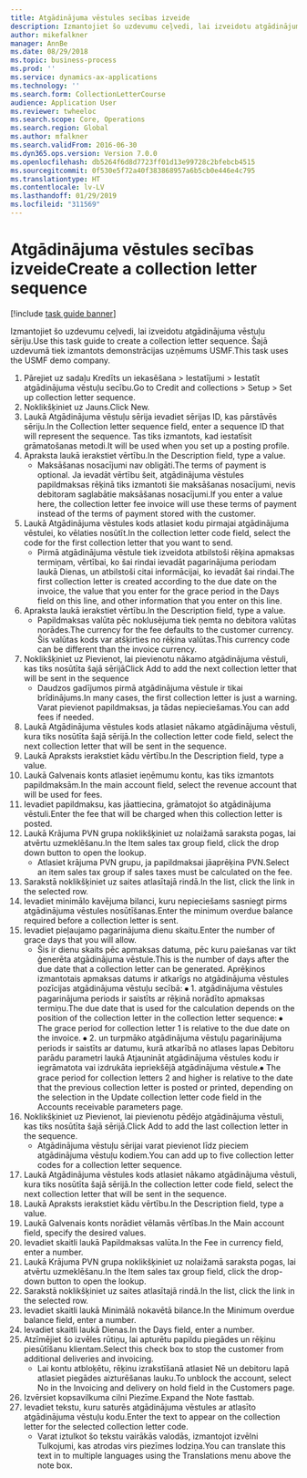 ```yaml
---
title: Atgādinājuma vēstules secības izveide
description: Izmantojiet šo uzdevumu ceļvedi, lai izveidotu atgādinājuma vēstuļu sēriju.
author: mikefalkner
manager: AnnBe
ms.date: 08/29/2018
ms.topic: business-process
ms.prod: ''
ms.service: dynamics-ax-applications
ms.technology: ''
ms.search.form: CollectionLetterCourse
audience: Application User
ms.reviewer: twheeloc
ms.search.scope: Core, Operations
ms.search.region: Global
ms.author: mfalkner
ms.search.validFrom: 2016-06-30
ms.dyn365.ops.version: Version 7.0.0
ms.openlocfilehash: db5264f6d8d7723ff01d13e99728c2bfebcb4515
ms.sourcegitcommit: 0f530e5f72a40f383868957a6b5cb0e446e4c795
ms.translationtype: HT
ms.contentlocale: lv-LV
ms.lasthandoff: 01/29/2019
ms.locfileid: "311569"
---
```

# <a name="create-a-collection-letter-sequence"></a><span data-ttu-id="4e860-103">Atgādinājuma vēstules secības izveide</span><span class="sxs-lookup"><span data-stu-id="4e860-103">Create a collection letter sequence</span></span>

[!include [task guide banner](../../includes/task-guide-banner.md)]

<span data-ttu-id="4e860-104">Izmantojiet šo uzdevumu ceļvedi, lai izveidotu atgādinājuma vēstuļu sēriju.</span><span class="sxs-lookup"><span data-stu-id="4e860-104">Use this task guide to create a collection letter sequence.</span></span> <span data-ttu-id="4e860-105">Šajā uzdevumā tiek izmantots demonstrācijas uzņēmums USMF.</span><span class="sxs-lookup"><span data-stu-id="4e860-105">This task uses the USMF demo company.</span></span>

1. <span data-ttu-id="4e860-106">Pārejiet uz sadaļu Kredīts un iekasēšana > Iestatījumi > Iestatīt atgādinājuma vēstuļu secību.</span><span class="sxs-lookup"><span data-stu-id="4e860-106">Go to Credit and collections > Setup > Set up collection letter sequence.</span></span>
2. <span data-ttu-id="4e860-107">Noklikšķiniet uz Jauns.</span><span class="sxs-lookup"><span data-stu-id="4e860-107">Click New.</span></span>
3. <span data-ttu-id="4e860-108">Laukā Atgādinājuma vēstuļu sērija ievadiet sērijas ID, kas pārstāvēs sēriju.</span><span class="sxs-lookup"><span data-stu-id="4e860-108">In the Collection letter sequence field, enter a sequence ID that will represent the sequence.</span></span> <span data-ttu-id="4e860-109">Tas tiks izmantots, kad iestatīsit grāmatošanas metodi.</span><span class="sxs-lookup"><span data-stu-id="4e860-109">It will be used when you set up a posting profile.</span></span>
4. <span data-ttu-id="4e860-110">Apraksta laukā ierakstiet vērtību.</span><span class="sxs-lookup"><span data-stu-id="4e860-110">In the Description field, type a value.</span></span>
    * <span data-ttu-id="4e860-111">Maksāšanas nosacījumi nav obligāti.</span><span class="sxs-lookup"><span data-stu-id="4e860-111">The terms of payment is optional.</span></span> <span data-ttu-id="4e860-112">Ja ievadāt vērtību šeit, atgādinājuma vēstules papildmaksas rēķinā tiks izmantoti šie maksāšanas nosacījumi, nevis debitoram saglabātie maksāšanas nosacījumi.</span><span class="sxs-lookup"><span data-stu-id="4e860-112">If you enter a value here, the collection letter fee invoice will use these terms of payment instead of the terms of payment stored with the customer.</span></span>  
5. <span data-ttu-id="4e860-113">Laukā Atgādinājuma vēstules kods atlasiet kodu pirmajai atgādinājuma vēstulei, ko vēlaties nosūtīt.</span><span class="sxs-lookup"><span data-stu-id="4e860-113">In the collection letter code field, select the code for the first collection letter that you want to send.</span></span>
    * <span data-ttu-id="4e860-114">Pirmā atgādinājuma vēstule tiek izveidota atbilstoši rēķina apmaksas termiņam, vērtībai, ko šai rindai ievadāt pagarinājuma periodam laukā Dienas, un atbilstoši citai informācijai, ko ievadāt šai rindai.</span><span class="sxs-lookup"><span data-stu-id="4e860-114">The first collection letter is created according to the due date on the invoice, the value that you enter for the grace period in the Days field on this line, and other information that you enter on this line.</span></span>  
6. <span data-ttu-id="4e860-115">Apraksta laukā ierakstiet vērtību.</span><span class="sxs-lookup"><span data-stu-id="4e860-115">In the Description field, type a value.</span></span>
    * <span data-ttu-id="4e860-116">Papildmaksas valūta pēc noklusējuma tiek ņemta no debitora valūtas norādes.</span><span class="sxs-lookup"><span data-stu-id="4e860-116">The currency for the fee defaults to the customer currency.</span></span> <span data-ttu-id="4e860-117">Šis valūtas kods var atšķirties no rēķina valūtas.</span><span class="sxs-lookup"><span data-stu-id="4e860-117">This currency code can be different than the invoice currency.</span></span>  
7. <span data-ttu-id="4e860-118">Noklikšķiniet uz Pievienot, lai pievienotu nākamo atgādinājuma vēstuli, kas tiks nosūtīta šajā sērijā</span><span class="sxs-lookup"><span data-stu-id="4e860-118">Click Add to add the next collection letter that will be sent in the sequence</span></span>
    * <span data-ttu-id="4e860-119">Daudzos gadījumos pirmā atgādinājuma vēstule ir tikai brīdinājums.</span><span class="sxs-lookup"><span data-stu-id="4e860-119">In many cases, the first collection letter is just a warning.</span></span> <span data-ttu-id="4e860-120">Varat pievienot papildmaksas, ja tādas nepieciešamas.</span><span class="sxs-lookup"><span data-stu-id="4e860-120">You can add fees if needed.</span></span>  
8. <span data-ttu-id="4e860-121">Laukā Atgādinājuma vēstules kods atlasiet nākamo atgādinājuma vēstuli, kura tiks nosūtīta šajā sērijā.</span><span class="sxs-lookup"><span data-stu-id="4e860-121">In the collection letter code field, select the next collection letter that will be sent in the sequence.</span></span>
9. <span data-ttu-id="4e860-122">Laukā Apraksts ierakstiet kādu vērtību.</span><span class="sxs-lookup"><span data-stu-id="4e860-122">In the Description field, type a value.</span></span>
10. <span data-ttu-id="4e860-123">Laukā Galvenais konts atlasiet ieņēmumu kontu, kas tiks izmantots papildmaksām.</span><span class="sxs-lookup"><span data-stu-id="4e860-123">In the main account field, select the revenue account that will be used for fees.</span></span>
11. <span data-ttu-id="4e860-124">Ievadiet papildmaksu, kas jāattiecina, grāmatojot šo atgādinājuma vēstuli.</span><span class="sxs-lookup"><span data-stu-id="4e860-124">Enter the fee that will be charged when this collection letter is posted.</span></span>
12. <span data-ttu-id="4e860-125">Laukā Krājuma PVN grupa noklikšķiniet uz nolaižamā saraksta pogas, lai atvērtu uzmeklēšanu.</span><span class="sxs-lookup"><span data-stu-id="4e860-125">In the Item sales tax group field, click the drop down button to open the lookup.</span></span>
    * <span data-ttu-id="4e860-126">Atlasiet krājuma PVN grupu, ja papildmaksai jāaprēķina PVN.</span><span class="sxs-lookup"><span data-stu-id="4e860-126">Select an item sales tax group if sales taxes must be calculated on the fee.</span></span>  
13. <span data-ttu-id="4e860-127">Sarakstā noklikšķiniet uz saites atlasītajā rindā.</span><span class="sxs-lookup"><span data-stu-id="4e860-127">In the list, click the link in the selected row.</span></span>
14. <span data-ttu-id="4e860-128">Ievadiet minimālo kavējuma bilanci, kuru nepieciešams sasniegt pirms atgādinājuma vēstules nosūtīšanas.</span><span class="sxs-lookup"><span data-stu-id="4e860-128">Enter the minimum overdue balance required before a collection letter is sent.</span></span>
15. <span data-ttu-id="4e860-129">Ievadiet pieļaujamo pagarinājuma dienu skaitu.</span><span class="sxs-lookup"><span data-stu-id="4e860-129">Enter the number of grace days that you will allow.</span></span>
    * <span data-ttu-id="4e860-130">Šis ir dienu skaits pēc apmaksas datuma, pēc kuru paiešanas var tikt ģenerēta atgādinājuma vēstule.</span><span class="sxs-lookup"><span data-stu-id="4e860-130">This is the number of days after the due date that a collection letter can be generated.</span></span> <span data-ttu-id="4e860-131">Aprēķinos izmantotais apmaksas datums ir atkarīgs no atgādinājuma vēstules pozīcijas atgādinājuma vēstuļu secībā: ⦁ 1. atgādinājuma vēstules pagarinājuma periods ir saistīts ar rēķinā norādīto apmaksas termiņu.</span><span class="sxs-lookup"><span data-stu-id="4e860-131">The due date that is used for the calculation depends on the position of the collection letter in the collection letter sequence:   ⦁    The grace period for collection letter 1 is relative to the due date on the invoice.</span></span>  <span data-ttu-id="4e860-132">⦁ 2. un turpmāko atgādinājuma vēstuļu pagarinājuma periods ir saistīts ar datumu, kurā atkarībā no atlases lapas Debitoru parādu parametri laukā Atjaunināt atgādinājuma vēstules kodu ir iegrāmatota vai izdrukāta iepriekšējā atgādinājuma vēstule.</span><span class="sxs-lookup"><span data-stu-id="4e860-132">⦁ The grace period for collection letters 2 and higher is relative to the date that the previous collection letter is posted or printed, depending on the selection in the Update collection letter code field in the Accounts receivable parameters page.</span></span>  
16. <span data-ttu-id="4e860-133">Noklikšķiniet uz Pievienot, lai pievienotu pēdējo atgādinājuma vēstuli, kas tiks nosūtīta šajā sērijā.</span><span class="sxs-lookup"><span data-stu-id="4e860-133">Click Add to add the last collection letter in the sequence.</span></span>
    * <span data-ttu-id="4e860-134">Atgādinājuma vēstuļu sērijai varat pievienot līdz pieciem atgādinājuma vēstuļu kodiem.</span><span class="sxs-lookup"><span data-stu-id="4e860-134">You can add up to five collection letter codes for a collection letter sequence.</span></span>  
17. <span data-ttu-id="4e860-135">Laukā Atgādinājuma vēstules kods atlasiet nākamo atgādinājuma vēstuli, kura tiks nosūtīta šajā sērijā.</span><span class="sxs-lookup"><span data-stu-id="4e860-135">In the collection letter code field, select the next collection letter that will be sent in the sequence.</span></span>
18. <span data-ttu-id="4e860-136">Laukā Apraksts ierakstiet kādu vērtību.</span><span class="sxs-lookup"><span data-stu-id="4e860-136">In the Description field, type a value.</span></span>
19. <span data-ttu-id="4e860-137">Laukā Galvenais konts norādiet vēlamās vērtības.</span><span class="sxs-lookup"><span data-stu-id="4e860-137">In the Main account field, specify the desired values.</span></span>
20. <span data-ttu-id="4e860-138">Ievadiet skaitli laukā Papildmaksas valūta.</span><span class="sxs-lookup"><span data-stu-id="4e860-138">In the Fee in currency field, enter a number.</span></span>
21. <span data-ttu-id="4e860-139">Laukā Krājuma PVN grupa noklikšķiniet uz nolaižamā saraksta pogas, lai atvērtu uzmeklēšanu.</span><span class="sxs-lookup"><span data-stu-id="4e860-139">In the Item sales tax group field, click the drop-down button to open the lookup.</span></span>
22. <span data-ttu-id="4e860-140">Sarakstā noklikšķiniet uz saites atlasītajā rindā.</span><span class="sxs-lookup"><span data-stu-id="4e860-140">In the list, click the link in the selected row.</span></span>
23. <span data-ttu-id="4e860-141">Ievadiet skaitli laukā Minimālā nokavētā bilance.</span><span class="sxs-lookup"><span data-stu-id="4e860-141">In the Minimum overdue balance field, enter a number.</span></span>
24. <span data-ttu-id="4e860-142">Ievadiet skaitli laukā Dienas.</span><span class="sxs-lookup"><span data-stu-id="4e860-142">In the Days field, enter a number.</span></span>
25. <span data-ttu-id="4e860-143">Atzīmējiet šo izvēles rūtiņu, lai apturētu papildu piegādes un rēķinu piesūtīšanu klientam.</span><span class="sxs-lookup"><span data-stu-id="4e860-143">Select this check box to stop the customer from additional deliveries and invoicing.</span></span>
    * <span data-ttu-id="4e860-144">Lai kontu atbloķētu, rēķinu izrakstīšanā atlasiet Nē un debitoru lapā atlasiet piegādes aizturēšanas lauku.</span><span class="sxs-lookup"><span data-stu-id="4e860-144">To unblock the account, select No in the Invoicing and delivery on hold field in the Customers page.</span></span>  
26. <span data-ttu-id="4e860-145">Izvērsiet kopsavilkuma cilni Piezīme.</span><span class="sxs-lookup"><span data-stu-id="4e860-145">Expand the Note fasttab.</span></span>
27. <span data-ttu-id="4e860-146">Ievadiet tekstu, kuru saturēs atgādinājuma vēstules ar atlasīto atgādinājuma vēstuļu kodu.</span><span class="sxs-lookup"><span data-stu-id="4e860-146">Enter the text to appear on the collection letter for the selected collection letter code.</span></span>
    * <span data-ttu-id="4e860-147">Varat iztulkot šo tekstu vairākās valodās, izmantojot izvēlni Tulkojumi, kas atrodas virs piezīmes lodziņa.</span><span class="sxs-lookup"><span data-stu-id="4e860-147">You can translate this text in to multiple languages using the Translations menu above the note box.</span></span>  

